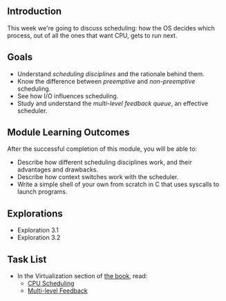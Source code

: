 ## Introduction

This week we're going to discuss scheduling: how the OS decides which process, out of all the ones that want CPU, gets to run next.

## Goals

* Understand _scheduling disciplines_ and the rationale behind them.
* Know the difference between _preemptive_ and _non-preemptive_ scheduling.
* See how I/O influences scheduling.
* Study and understand the _multi-level feedback queue_, an effective scheduler.
  
## Module Learning Outcomes
  
After the successful completion of this module, you will be able to:

* Describe how different scheduling disciplines work, and their advantages and drawbacks.
* Describe how context switches work with the scheduler.
* Write a simple shell of your own from scratch in C that uses syscalls to launch programs.
  
## Explorations

* Exploration 3.1
* Exploration 3.2

## Task List

* In the Virtualization section of [the book](https://pages.cs.wisc.edu/~remzi/OSTEP/), read:
  * [CPU Scheduling](https://pages.cs.wisc.edu/~remzi/OSTEP/cpu-sched.pdf)
  * [Multi-level Feedback](https://pages.cs.wisc.edu/~remzi/OSTEP/cpu-sched-mlfq.pdf)
